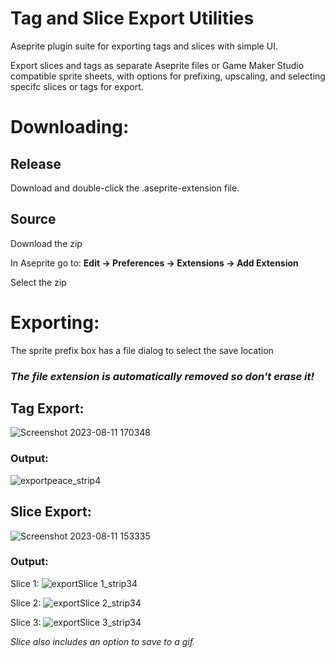 # Tag and Slice Export Utilities
Aseprite plugin suite for exporting tags and slices with simple UI.

Export slices and tags as separate Aseprite files or Game Maker Studio compatible sprite sheets, with options for prefixing, upscaling, and selecting specifc slices or tags for export.

# Downloading:
## Release
Download and double-click the .aseprite-extension file.

## Source
Download the zip

In Aseprite go to:
**Edit -> Preferences -> Extensions -> Add Extension**

Select the zip

# Exporting:
The sprite prefix box has a file dialog to select the save location

### ***The file extension is automatically removed so don't erase it!***

## Tag Export:
![Screenshot 2023-08-11 170348](https://github.com/DonavinDraws/Tag-and-Slice-Export-Utilities/assets/51259260/c7334ece-b193-4724-84fb-1bbd14264211)
### Output:
![exportpeace_strip4](https://github.com/DonavinDraws/Tag-and-Slice-Export-Utilities/assets/51259260/7d251baf-a76c-492f-a20e-62edb5ac6553)

## Slice Export:
![Screenshot 2023-08-11 153335](https://github.com/DonavinDraws/Tag-and-Slice-Export-Utilities/assets/51259260/d3c81bd5-dc00-40c9-9126-bd38ee0673ba)
### Output:
Slice 1: ![exportSlice 1_strip34](https://github.com/DonavinDraws/Tag-and-Slice-Export-Utilities/assets/51259260/da8080d4-8511-497a-9ed2-407df741e6aa)

Slice 2: ![exportSlice 2_strip34](https://github.com/DonavinDraws/Tag-and-Slice-Export-Utilities/assets/51259260/53e6bcae-f93e-4f8e-9ebb-42045ef943d5)

Slice 3: ![exportSlice 3_strip34](https://github.com/DonavinDraws/Tag-and-Slice-Export-Utilities/assets/51259260/3c7ac9b9-9bf9-48c1-8b90-e6e3b7a54612)

*Slice also includes an option to save to a gif.*
